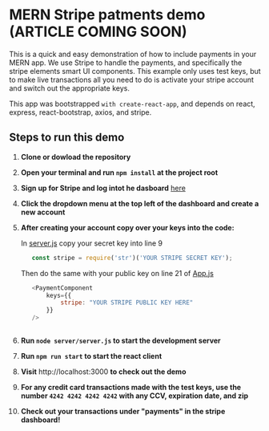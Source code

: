 # MERN Stripe patments demo (ARTICLE COMING SOON)


This is a quick and easy demonstration of how to include payments in your MERN app. We use Stripe to handle the payments, and specifically the stripe elements smart UI components. This example only uses test keys, but to make live transactions all you need to do is activate your stripe account and switch out the appropriate keys.

This app was bootstrapped `with create-react-app`, and depends on react, express, react-bootstrap, axios, and stripe.

## Steps to run this demo

1. **Clone or dowload the repository**

2. **Open your terminal and run `npm install` at the project root**

3. **Sign up for Stripe and log intot he dasboard** [here](https://dashboard.stripe.com/login)

4. **Click the dropdown menu at the top left of the dashboard and create a new account**

5. **After creating your account copy over your keys into the code:**

   In [server.js](/server/server.js) copy your secret key into line 9
    ```javascript
       const stripe = require('str')('YOUR STRIPE SECRET KEY');
     ```
   
    
   Then do the same with your public key on line 21 of [App.js](/src/App.js)
   ```javascript
      <PaymentComponent
          keys={{
              stripe: "YOUR STRIPE PUBLIC KEY HERE"
          }}
      />
      
    ```
    
6. **Run `node server/server.js` to start the development server**

7. **Run `npm run start` to start the react client**

8. **Visit** http://localhost:3000 **to check out the demo**

9. **For any credit card transactions made with the test keys, use the number `4242 4242 4242 4242` with any CCV, expiration date, and zip**

10. **Check out your transactions under "payments" in the stripe dashboard!**
   
